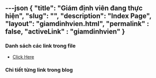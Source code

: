 ---json
{
    "title": "Giám định viên đang thực hiện",
    "slug": "",
    "description": "Index Page",
    "layout": "giamdinhvien.html",
    "permalink" : false,
    "activeLink" : "giamdinhvien"
}
---

### Danh sách các link trong file
- [Click Here](./blog-list.html)

### Chi tiết từng link trong blog